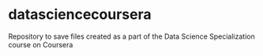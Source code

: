 # datasciencecoursera
Repository to save files created as a part of the Data Science Specialization course on Coursera
